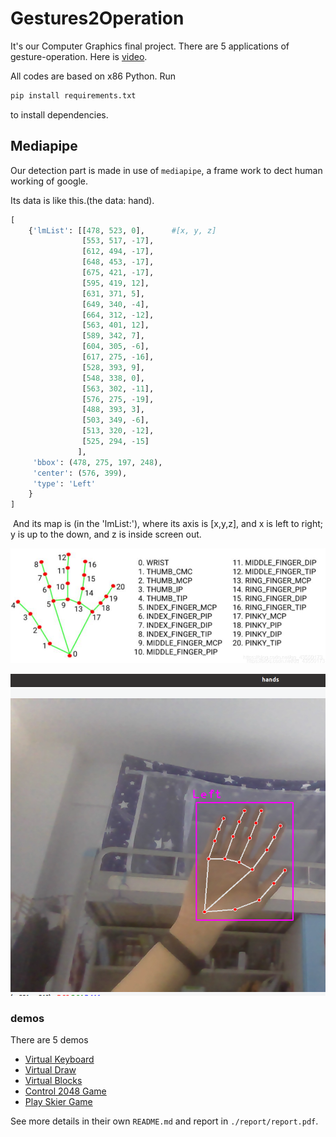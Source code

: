 # Gestures2Operation

It's our Computer Graphics final project. There are 5 applications of gesture-operation. Here is [video](https://www.bilibili.com/video/BV1tT41157Kq?pop_share=1&vd_source=c567eb8bca008ec5fd0020973414e9c4). 

All codes are based on x86 Python. Run
```bash
pip install requirements.txt
```
to install dependencies. 

## Mediapipe

Our detection part is made in use of `mediapipe`, a frame work to dect human working of google.

Its data is like this.(the data: hand).

```python
[
    {'lmList': [[478, 523, 0],      #[x, y, z]
                [553, 517, -17], 
                [612, 494, -17], 
                [648, 453, -17], 
                [675, 421, -17], 
                [595, 419, 12], 
                [631, 371, 5], 
                [649, 340, -4], 
                [664, 312, -12], 
                [563, 401, 12], 
                [589, 342, 7], 
                [604, 305, -6], 
                [617, 275, -16], 
                [528, 393, 9], 
                [548, 338, 0], 
                [563, 302, -11],
                [576, 275, -19], 
                [488, 393, 3], 
                [503, 349, -6], 
                [513, 320, -12], 
                [525, 294, -15]
               ], 
     'bbox': (478, 275, 197, 248), 
     'center': (576, 399), 
     'type': 'Left'
    }
]
```



​	And its map is (in the 'lmList:'), where its axis is [x,y,z], and x is left to right; y is up to the down, and z is inside screen out.

![](./img/data-info.png)

![](./img/example.png)

### demos

There are 5 demos

- [Virtual Keyboard](1-virtual_keyboard)
- [Virtual Draw](2-virtual_draw)
- [Virtual Blocks](3-virtual_blocks)
- [Control 2048 Game](4-2048Game)
- [Play Skier Game](5-skierGames)

See more details in their own `README.md` and report in `./report/report.pdf`. 